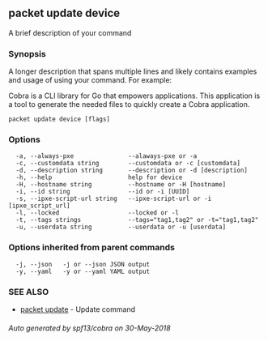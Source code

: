 ## packet update device

A brief description of your command

### Synopsis

A longer description that spans multiple lines and likely contains examples
and usage of using your command. For example:

Cobra is a CLI library for Go that empowers applications.
This application is a tool to generate the needed files
to quickly create a Cobra application.

```
packet update device [flags]
```

### Options

```
  -a, --always-pxe               --alaways-pxe or -a
  -c, --customdata string        --customdata or -c [customdata]
  -d, --description string       --description or -d [description]
  -h, --help                     help for device
  -H, --hostname string          --hostname or -H [hostname]
  -i, --id string                --id or -i [UUID]
  -s, --ipxe-script-url string   --ipxe-script-url or -i [ipxe_script_url]
  -l, --locked                   --locked or -l
  -t, --tags strings             --tags="tag1,tag2" or -t="tag1,tag2"
  -u, --userdata string          --userdata or -u [userdata]
```

### Options inherited from parent commands

```
  -j, --json   -j or --json JSON output
  -y, --yaml   -y or --yaml YAML output
```

### SEE ALSO

* [packet update](packet_update.md)	 - Update command

###### Auto generated by spf13/cobra on 30-May-2018
